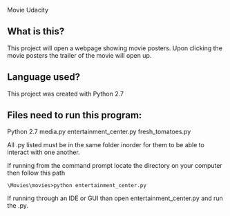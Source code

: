 Movie Udacity

What is this?
------------
This project will open a webpage showing movie posters. 
Upon clicking the movie posters the trailer of the movie will open up.


Language used?
--------------
This project was created with Python 2.7


Files need to run this program:
-------------------------------
Python 2.7
media.py
entertainment_center.py
fresh_tomatoes.py

All .py listed must be in the same folder inorder for them to be able to interact with one another.

If running from the command prompt locate the directory on your computer then follow this path 
```
\Movies\movies>python entertainment_center.py
```
If running through an IDE or GUI than open entertainment_center.py and run the .py. 

